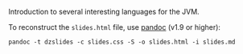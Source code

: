 Introduction to several interesting languages for the JVM.

To reconstruct the `slides.html` file, use [pandoc](http://johnmacfarlane.net/pandoc) (v1.9 or higher):

    pandoc -t dzslides -c slides.css -S -o slides.html -i slides.md
